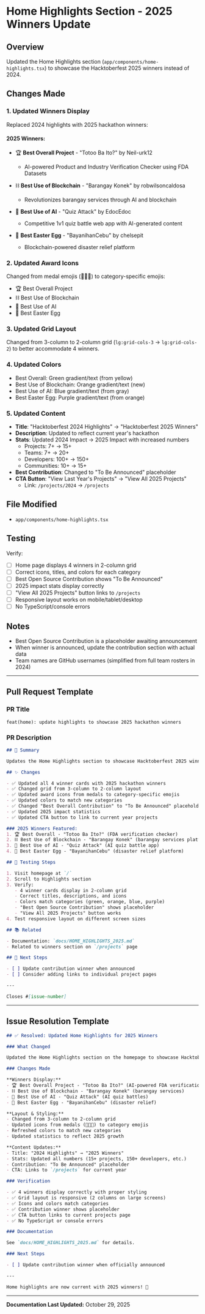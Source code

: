 # Home Highlights Section - 2025 Winners Update

## Overview

Updated the Home Highlights section (`app/components/home-highlights.tsx`) to showcase the Hacktoberfest 2025 winners instead of 2024.

## Changes Made

### 1. Updated Winners Display

Replaced 2024 highlights with 2025 hackathon winners:

#### 2025 Winners:
- 🏆 **Best Overall Project** - "Totoo Ba Ito?" by Neil-urk12
  - AI-powered Product and Industry Verification Checker using FDA Datasets
  
- ⛓️ **Best Use of Blockchain** - "Barangay Konek" by robwilsoncaldosa
  - Revolutionizes barangay services through AI and blockchain
  
- 🤖 **Best Use of AI** - "Quiz Attack" by EdocEdoc
  - Competitive 1v1 quiz battle web app with AI-generated content
  
- 🎉 **Best Easter Egg** - "BayanihanCebu" by chelsepit
  - Blockchain-powered disaster relief platform

### 2. Updated Award Icons

Changed from medal emojis (🥇🥈🥉) to category-specific emojis:
- 🏆 Best Overall Project
- ⛓️ Best Use of Blockchain  
- 🤖 Best Use of AI
- 🎉 Best Easter Egg

### 3. Updated Grid Layout

Changed from 3-column to 2-column grid (`lg:grid-cols-3` → `lg:grid-cols-2`) to better accommodate 4 winners.

### 4. Updated Colors

- Best Overall: Green gradient/text (from yellow)
- Best Use of Blockchain: Orange gradient/text (new)
- Best Use of AI: Blue gradient/text (from gray)
- Best Easter Egg: Purple gradient/text (from orange)

### 5. Updated Content

- **Title**: "Hacktoberfest 2024 Highlights" → "Hacktoberfest 2025 Winners"
- **Description**: Updated to reflect current year's hackathon
- **Stats**: Updated 2024 Impact → 2025 Impact with increased numbers
  - Projects: 7+ → 15+
  - Teams: 7+ → 20+
  - Developers: 100+ → 150+
  - Communities: 10+ → 15+
- **Best Contribution**: Changed to "To Be Announced" placeholder
- **CTA Button**: "View Last Year's Projects" → "View All 2025 Projects"
  - Link: `/projects/2024` → `/projects`

## File Modified

- `app/components/home-highlights.tsx`

## Testing

Verify:
- [ ] Home page displays 4 winners in 2-column grid
- [ ] Correct icons, titles, and colors for each category
- [ ] Best Open Source Contribution shows "To Be Announced"
- [ ] 2025 impact stats display correctly
- [ ] "View All 2025 Projects" button links to `/projects`
- [ ] Responsive layout works on mobile/tablet/desktop
- [ ] No TypeScript/console errors

## Notes

- Best Open Source Contribution is a placeholder awaiting announcement
- When winner is announced, update the contribution section with actual data
- Team names are GitHub usernames (simplified from full team rosters in 2024)

---

## Pull Request Template

### PR Title
```
feat(home): update highlights to showcase 2025 hackathon winners
```

### PR Description
```markdown
## 📝 Summary

Updates the Home Highlights section to showcase Hacktoberfest 2025 winners instead of 2024.

## ✨ Changes

- ✅ Updated all 4 winner cards with 2025 hackathon winners
- ✅ Changed grid from 3-column to 2-column layout
- ✅ Updated award icons from medals to category-specific emojis
- ✅ Updated colors to match new categories
- ✅ Changed "Best Overall Contribution" to "To Be Announced" placeholder
- ✅ Updated 2025 impact statistics
- ✅ Updated CTA button to link to current year projects

### 2025 Winners Featured:
1. 🏆 Best Overall - "Totoo Ba Ito?" (FDA verification checker)
2. ⛓️ Best Use of Blockchain - "Barangay Konek" (barangay services platform)
3. 🤖 Best Use of AI - "Quiz Attack" (AI quiz battle app)
4. 🎉 Best Easter Egg - "BayanihanCebu" (disaster relief platform)

## 🧪 Testing Steps

1. Visit homepage at `/`
2. Scroll to Highlights section
3. Verify:
   - 4 winner cards display in 2-column grid
   - Correct titles, descriptions, and icons
   - Colors match categories (green, orange, blue, purple)
   - "Best Open Source Contribution" shows placeholder
   - "View All 2025 Projects" button works
4. Test responsive layout on different screen sizes

## 📚 Related

- Documentation: `docs/HOME_HIGHLIGHTS_2025.md`
- Related to winners section on `/projects` page

## 🔄 Next Steps

- [ ] Update contribution winner when announced
- [ ] Consider adding links to individual project pages

---

Closes #[issue-number]
```

---

## Issue Resolution Template

```markdown
## ✅ Resolved: Updated Home Highlights for 2025 Winners

### What Changed

Updated the Home Highlights section on the homepage to showcase Hacktoberfest 2025 hackathon winners.

### Changes Made

**Winners Display:**
- 🏆 Best Overall Project - "Totoo Ba Ito?" (AI-powered FDA verification)
- ⛓️ Best Use of Blockchain - "Barangay Konek" (barangay services)
- 🤖 Best Use of AI - "Quiz Attack" (AI quiz battles)
- 🎉 Best Easter Egg - "BayanihanCebu" (disaster relief)

**Layout & Styling:**
- Changed from 3-column to 2-column grid
- Updated icons from medals (🥇🥈🥉) to category emojis
- Refreshed colors to match new categories
- Updated statistics to reflect 2025 growth

**Content Updates:**
- Title: "2024 Highlights" → "2025 Winners"
- Stats: Updated all numbers (15+ projects, 150+ developers, etc.)
- Contribution: "To Be Announced" placeholder
- CTA: Links to `/projects` for current year

### Verification

- ✅ 4 winners display correctly with proper styling
- ✅ Grid layout is responsive (2 columns on large screens)
- ✅ Icons and colors match categories
- ✅ Contribution winner shows placeholder
- ✅ CTA button links to current projects page
- ✅ No TypeScript or console errors

### Documentation

See `docs/HOME_HIGHLIGHTS_2025.md` for details.

### Next Steps

- [ ] Update contribution winner when officially announced

---

Home highlights are now current with 2025 winners! 🎉
```

---

**Documentation Last Updated:** October 29, 2025
